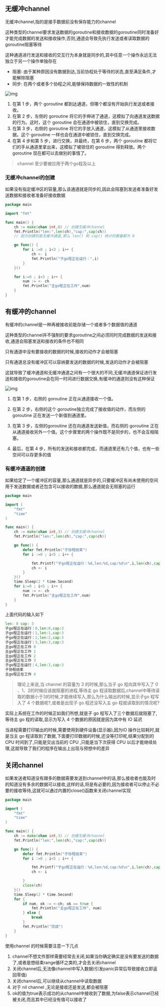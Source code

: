 ## 无缓冲channel

无缓冲channel,指的是接手数据前没有保存能力的channel

这种类型的channel要求发送数据的goroutine和接收数据的goroutine同时准备好才能完成数据的发送和接收操作,否则,通道会导致先执行发送或者读取数据的goroutine阻塞等待

这种通道进行发送和接收的交互行为本身就是同步的,其中任意一个操作永远无法独立于另一个操作单独存在

- 阻塞: 由于某种原因没有数据到达,当前协程处于等待的状态,直至满足条件,才能解除阻塞
- 同步: 在两个或者多个协程之间,能够保持数据的一致性的机制

![img](images/e384bae1cc39bd938d28a68e2da039dc.png)

1. 在第 1 步，两个 goroutine 都到达通道，但哪个都没有开始执行发送或者接收。
2. 在第 2 步，左侧的 goroutine 将它的手伸进了通道，这模拟了向通道发送数据的行为。这时，这个 goroutine 会在通道中被锁住，直到交换完成。
3. 在第 3 步，右侧的 goroutine 将它的手放入通道，这模拟了从通道里接收数据。这个 goroutine 一样也会在通道中被锁住，直到交换完成。
4. 在第 4 步和第 5 步，进行交换，并最终，在第 6 步，两个 goroutine 都将它们的手从通道里拿出来，这模拟了被锁住的 goroutine 得到释放。两个 goroutine 现在都可以去做别的事情了。

> channel 至少要被应用于两个go程及以上

### 无缓冲channel的创建

如果没有指定缓冲区的容量,那么该通道就是同步的,因此会阻塞到发送者准备好发送数据和接收者准备好接收数据

```go
package main

import "fmt"

func main() {
    ch := make(chan int,0) // 创建无缓冲channel
    fmt.Println("len:",len(ch),"cap:",cap(ch)) 
    // 因为创建的是无缓冲通道,那么 len() 和 cap() 统计的数量都为 0

    go func() {
        for i :=0 ; i<3 ; i++ {
            ch <- i
            fmt.Println("子go程正在运行：",i)
        }
    }()

    for i:=0 ; i<3 ; i++ {
        num := <- ch
        fmt.Println("主go程正在工作",num)
    }
}
```

## 有缓冲的channel

有缓冲的channel是一种再被接收前能存储一个或者多个数据值的通道

这种类型的channel并不强制的要求goroutine之间必须同时完成数据的发送和接收,通道会阻塞发送和接收的条件也不相同

只有通道中没有要接收的数据的时候,接收的动作才会被阻塞

只有通道总没有缓冲区可以容纳要发送的数据的时候,发送的动作才会被阻塞

这就导致了缓冲通道和无缓冲通道之间有一个很大的不同,无缓冲通道保证进行发送和接收的goroutine会在同一时间进行数据交换,有缓冲的通道则没有这种保证

![img](images/1c1f032a2401bb0145f76dcb137d43db.png)

1. 在第 1 步，右侧的 goroutine 正在从通道接收一个值。

   

2. 在第 2 步，右侧的这个 goroutine独立完成了接收值的动作，而左侧的 goroutine 正在发送一个新值到通道里。

3. 在第 3 步，左侧的goroutine 还在向通道发送新值，而右侧的 goroutine 正在从通道接收另外一个值。这个步骤里的两个操作既不是同步的，也不会互相阻塞。

4. 最后，在第 4 步，所有的发送和接收都完成，而通道里还有几个值，也有一些空间可以存更多的值

### 有缓冲通道的创建

如果给定了一个缓冲区的容量,那么通道就是异步的,只要缓冲区有尚未使用的空间用于发送数据或者还包含可以接收的数据,那么通道就会无阻塞的运行

```go
package main

import (
    "fmt"
    "time"
)

func main() {
    ch := make(chan int,3) // 创建无缓冲channel
    fmt.Println("len:",len(ch),"cap:",cap(ch))

    go func() {
        defer fmt.Println("子协程结束")
        for i :=0 ; i<5 ; i++ {

            fmt.Printf("子go程正在运行：%d,len:%d,cap:%d\n",i,len(ch),cap(ch))
            ch <- i
        }
    }()
    time.Sleep(2 * time.Second)
    for i:=0 ; i<5 ; i++ {
        num := <- ch
        fmt.Println("主go程正在工作",num)
    }
}
```

上面代码的输入如下

```go
len: 0 cap: 3
子go程正在运行：0,len:0,cap:3
子go程正在运行：1,len:1,cap:3
子go程正在运行：2,len:2,cap:3
子go程正在运行：3,len:3,cap:3
主go程正在工作 0
主go程正在工作 1
主go程正在工作 2
主go程正在工作 3
子go程正在运行：4,len:3,cap:3
子协程结束
主go程正在工作 4
```

> 理论上来说,当 channel 的容量为 3 的时候,那么当子 go 程向其中写入了 0 、1、2的时候应该就阻塞的进程,等待主 go 程读取数据后,channel中等待读取的数据小于3的时候,才能继续写入,那么为什么输出的时候,显示子go 程写入了 4 个数据呢?,或者是出现子 go 程还没写入主 go 程就读取到的情况呢?

实际上系统在工作的时候正如我们所想,就是子 go 程写入了三个数据后就阻塞了,等待主 go 程的读取,显示为写入 4 个数据的原因就是因为其中有 IO 延迟

当进程需要打印输出的时候,需要使用到硬件设备(显示器),因为IO 操作比较耗时,就是当主 go 程读取到了数据,下面要打印数据的时候,还没等打印呢,结果分配到的 CPU 时间到了,只能是交出当前的 CPU ,只能是当下次获得 CPU 以后才能继续处理,这就导致了我们的程序在输出上出现与预想中的差异

## 关闭channel

如果发送者知道没有跟多的数据需要发送到channel中的话,那么接收者也能及时的知道没有多余的数据可以接收,这样的话,将是有必要的,因为接收者可以停止不必要的接收等待,这就可以通过内置的close()函数来关闭channel实现

```go
package main

import (
    "fmt"
    "time"
)

func main() {
    ch := make(chan int,3) // 创建无缓冲channel
    fmt.Println("len:",len(ch),"cap:",cap(ch))

    go func() {
        defer fmt.Println("子协程结束")
        for i :=0 ; i<5 ; i++ {

            fmt.Printf("子go程正在运行：%d,len:%d,cap:%d\n",i,len(ch),cap(ch))
            ch <- i

        }
        close(ch)
    }()
    time.Sleep(2 * time.Second)
    for {
        if num, ok := <-ch; ok == true {
            fmt.Println("主go程正在工作", num)
        } else {
            break
        }
        fmt.Println("完成")
    }
}
```

使用channel 的时候需要注意一下几点

1. channel不想文件那样需要经常去关闭,如果当你确定确实是没有要发送的数据了,或者是想结束range循环之类的,才会去关闭channel
2. 关闭channel后,无法像channel中写入数据(引发panic异常后导致接收立即返回零值)
3. 关闭channel后,可以继续从channel中读取数据
4. 对于 nil channel ,无论是接收还是发送,都会被阻塞
5. ok的值为true表示成功的从channel中接收到了数据,为false表示channel已经被关闭,而且其中已经没有值可以接收了